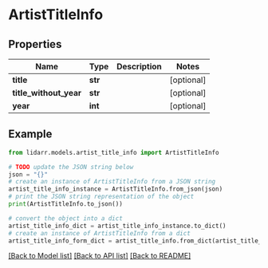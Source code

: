 # ArtistTitleInfo


## Properties

Name | Type | Description | Notes
------------ | ------------- | ------------- | -------------
**title** | **str** |  | [optional] 
**title_without_year** | **str** |  | [optional] 
**year** | **int** |  | [optional] 

## Example

```python
from lidarr.models.artist_title_info import ArtistTitleInfo

# TODO update the JSON string below
json = "{}"
# create an instance of ArtistTitleInfo from a JSON string
artist_title_info_instance = ArtistTitleInfo.from_json(json)
# print the JSON string representation of the object
print(ArtistTitleInfo.to_json())

# convert the object into a dict
artist_title_info_dict = artist_title_info_instance.to_dict()
# create an instance of ArtistTitleInfo from a dict
artist_title_info_form_dict = artist_title_info.from_dict(artist_title_info_dict)
```
[[Back to Model list]](../README.md#documentation-for-models) [[Back to API list]](../README.md#documentation-for-api-endpoints) [[Back to README]](../README.md)


